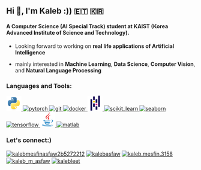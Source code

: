 <h2 align="left">Hi 👋, I'm Kaleb :)) 🇪🇹 🇰🇷 </h2>
<h4 align="left">A Computer Science (AI Special Track) student at KAIST (Korea Advanced Institute of Science and Technology).</h4>

- Looking forward to working on **real life applications of Artificial Intelligence** 

- mainly interested in **Machine Learning**, **Data Science**, **Computer Vision**, and **Natural Language Processing**
<!--
- 🤝 Right now, I am looking for **Internship opportunities** so as to get a **hands-on experience** with **real-life datasets** by deploying my own ML and DL models :))-->

<h3 align="left">Languages and Tools:</h3>
<p align="left"><a href="https://www.python.org" target="_blank" rel="noreferrer"> <img src="https://raw.githubusercontent.com/devicons/devicon/master/icons/python/python-original.svg" alt="python" width="40" height="40"/> </a> <a href="https://pytorch.org/" target="_blank" rel="noreferrer"> <img src="https://www.vectorlogo.zone/logos/pytorch/pytorch-icon.svg" alt="pytorch" width="40" height="40"/> </a>  <a href="https://git-scm.com/" target="_blank" rel="noreferrer"> <img src="https://www.vectorlogo.zone/logos/git-scm/git-scm-icon.svg" alt="git" width="40" height="40"/> </a><a href="https://docker.com/" target="_blank" rel="noreferrer"> <img src="https://www.vectorlogo.zone/logos/docker/docker-icon.svg" alt="docker" width="40" height="40"/> </a><a href="https://pandas.pydata.org/" target="_blank" rel="noreferrer"> <img src="https://raw.githubusercontent.com/devicons/devicon/2ae2a900d2f041da66e950e4d48052658d850630/icons/pandas/pandas-original.svg" alt="pandas" width="40" height="40"/> </a> <a href="https://scikit-learn.org/" target="_blank" rel="noreferrer"> <img src="https://upload.wikimedia.org/wikipedia/commons/0/05/Scikit_learn_logo_small.svg" alt="scikit_learn" width="40" height="40"/> </a> <a href="https://seaborn.pydata.org/" target="_blank" rel="noreferrer"> <img src="https://seaborn.pydata.org/_images/logo-mark-lightbg.svg" alt="seaborn" width="40" height="40"/> </a> <a href="https://www.tensorflow.org" target="_blank" rel="noreferrer"> <img src="https://www.vectorlogo.zone/logos/tensorflow/tensorflow-icon.svg" alt="tensorflow" width="40" height="40"/> </a>  <a href="https://www.java.com" target="_blank" rel="noreferrer"> <img src="https://raw.githubusercontent.com/devicons/devicon/master/icons/java/java-original.svg" alt="java" width="40" height="40"/> </a> <a href="https://www.mathworks.com/" target="_blank" rel="noreferrer"> <img src="https://upload.wikimedia.org/wikipedia/commons/2/21/Matlab_Logo.png" alt="matlab" width="40" height="40"/> </a> </p>
<!-- <p><img align="right" src="https://github-readme-stats.vercel.app/api?username=kalebmes&show_icons=true&theme=radical" alt="kalebmes" /></p> -->
<h3 align="left">Let's connect:)</h3>
<p align="left">
<a href="https://linkedin.com/in/kalebmesfinasfaw" target="blank"><img align="center" src="https://raw.githubusercontent.com/rahuldkjain/github-profile-readme-generator/master/src/images/icons/Social/linked-in-alt.svg" alt="kalebmesfinasfaw2b5272212" height="30" width="40" /></a>
<a href="https://kaggle.com/kalebasfaw" target="blank"><img align="center" src="https://raw.githubusercontent.com/rahuldkjain/github-profile-readme-generator/master/src/images/icons/Social/kaggle.svg" alt="kalebasfaw" height="30" width="40" /></a>
<a href="https://fb.com/kaleb.mesfin.3158" target="blank"><img align="center" src="https://raw.githubusercontent.com/rahuldkjain/github-profile-readme-generator/master/src/images/icons/Social/facebook.svg" alt="kaleb.mesfin.3158" height="30" width="40" /></a>
<a href="https://instagram.com/kaleb_m_asfaw" target="blank"><img align="center" src="https://raw.githubusercontent.com/rahuldkjain/github-profile-readme-generator/master/src/images/icons/Social/instagram.svg" alt="kaleb_m_asfaw" height="30" width="40" /></a>
<a href="https://www.leetcode.com/kalebleet" target="blank"><img align="center" src="https://raw.githubusercontent.com/rahuldkjain/github-profile-readme-generator/master/src/images/icons/Social/leet-code.svg" alt="kalebleet" height="30" width="40" /></a>
</p>
